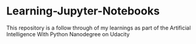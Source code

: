 # Learning-Jupyter-Notebooks

This repository is a follow through of my learnings as part of the Artificial Intelligence With Python Nanodegree on Udacity
